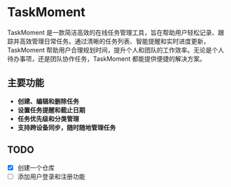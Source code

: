 # TaskMoment

TaskMoment 是一款简洁高效的在线任务管理工具，旨在帮助用户轻松记录、跟踪并高效管理日常任务。通过清晰的任务列表、智能提醒和实时进度更新，TaskMoment 帮助用户合理规划时间，提升个人和团队的工作效率。无论是个人待办事项，还是团队协作任务，TaskMoment 都能提供便捷的解决方案。

## 主要功能

- **创建、编辑和删除任务**
- **设置任务提醒和截止日期**
- **任务优先级和分类管理**
- **支持跨设备同步，随时随地管理任务**

## TODO

- [x] 创建一个仓库
- [ ] 添加用户登录和注册功能
